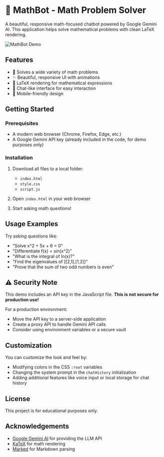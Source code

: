 # 🧮 MathBot - Math Problem Solver

A beautiful, responsive math-focused chatbot powered by Google Gemini AI. This application helps solve mathematical problems with clean LaTeX rendering.

![MathBot Demo](https://i.imgur.com/placeholder.gif)

## Features

- 🔢 Solves a wide variety of math problems
- ✨ Beautiful, responsive UI with animations
- 📐 LaTeX rendering for mathematical expressions
- 💬 Chat-like interface for easy interaction
- 📱 Mobile-friendly design

## Getting Started

### Prerequisites

- A modern web browser (Chrome, Firefox, Edge, etc.)
- A Google Gemini API key (already included in the code, for demo purposes only)

### Installation

1. Download all files to a local folder:
   - `index.html`
   - `style.css`
   - `script.js`

2. Open `index.html` in your web browser

3. Start asking math questions!

## Usage Examples

Try asking questions like:

- "Solve x^2 + 5x + 6 = 0"
- "Differentiate f(x) = sin(x^2)"
- "What is the integral of ln(x)?"
- "Find the eigenvalues of [[2,1],[1,2]]"
- "Prove that the sum of two odd numbers is even"

## ⚠️ Security Note

This demo includes an API key in the JavaScript file. **This is not secure for production use!** 

For a production environment:
- Move the API key to a server-side application
- Create a proxy API to handle Gemini API calls
- Consider using environment variables or a secure vault

## Customization

You can customize the look and feel by:
- Modifying colors in the CSS `:root` variables
- Changing the system prompt in the `chatHistory` initialization
- Adding additional features like voice input or local storage for chat history

## License

This project is for educational purposes only.

## Acknowledgements

- [Google Gemini AI](https://ai.google.dev/) for providing the LLM API
- [KaTeX](https://katex.org/) for math rendering
- [Marked](https://marked.js.org/) for Markdown parsing